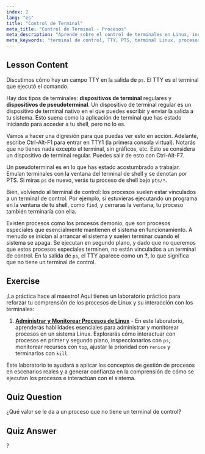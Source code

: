 ```yaml
---
index: 2
lang: "es"
title: "Control de Terminal"
meta_title: "Control de Terminal - Procesos"
meta_description: "Aprende sobre el control de terminales en Linux, incluyendo TTY vs. PTS, y cómo los procesos están vinculados a ellos. Comprende los procesos demonio. ¡Comienza tu viaje en Linux!"
meta_keywords: "terminal de control, TTY, PTS, terminal Linux, procesos demonio, Linux para principiantes, tutorial de Linux, guía de Linux"
---
```


## Lesson Content

Discutimos cómo hay un campo TTY en la salida de `ps`. El TTY es el terminal que ejecutó el comando.

Hay dos tipos de terminales: **dispositivos de terminal** regulares y **dispositivos de pseudoterminal**. Un dispositivo de terminal regular es un dispositivo de terminal nativo en el que puedes escribir y enviar la salida a tu sistema. Esto suena como la aplicación de terminal que has estado iniciando para acceder a tu shell, pero no lo es.

Vamos a hacer una digresión para que puedas ver esto en acción. Adelante, escribe Ctrl-Alt-F1 para entrar en TTY1 (la primera consola virtual). Notarás que no tienes nada excepto el terminal, sin gráficos, etc. Esto se considera un dispositivo de terminal regular. Puedes salir de esto con Ctrl-Alt-F7.

Un pseudoterminal es en lo que has estado acostumbrado a trabajar. Emulan terminales con la ventana del terminal de shell y se denotan por PTS. Si miras `ps` de nuevo, verás tu proceso de shell bajo `pts/*`.

Bien, volviendo al terminal de control: los procesos suelen estar vinculados a un terminal de control. Por ejemplo, si estuvieras ejecutando un programa en la ventana de tu shell, como `find`, y cerraras la ventana, tu proceso también terminaría con ella.

Existen procesos como los procesos demonio, que son procesos especiales que esencialmente mantienen el sistema en funcionamiento. A menudo se inician al arrancar el sistema y suelen terminar cuando el sistema se apaga. Se ejecutan en segundo plano, y dado que no queremos que estos procesos especiales terminen, no están vinculados a un terminal de control. En la salida de `ps`, el TTY aparece como un **?**, lo que significa que no tiene un terminal de control.

## Exercise

¡La práctica hace al maestro! Aquí tienes un laboratorio práctico para reforzar tu comprensión de los procesos de Linux y su interacción con los terminales:

1. **[Administrar y Monitorear Procesos de Linux](https://labex.io/es/labs/comptia-manage-and-monitor-linux-processes-590864)** - En este laboratorio, aprenderás habilidades esenciales para administrar y monitorear procesos en un sistema Linux. Explorarás cómo interactuar con procesos en primer y segundo plano, inspeccionarlos con `ps`, monitorear recursos con `top`, ajustar la prioridad con `renice` y terminarlos con `kill`.

Este laboratorio te ayudará a aplicar los conceptos de gestión de procesos en escenarios reales y a generar confianza en la comprensión de cómo se ejecutan los procesos e interactúan con el sistema.

## Quiz Question

¿Qué valor se le da a un proceso que no tiene un terminal de control?

## Quiz Answer

?
